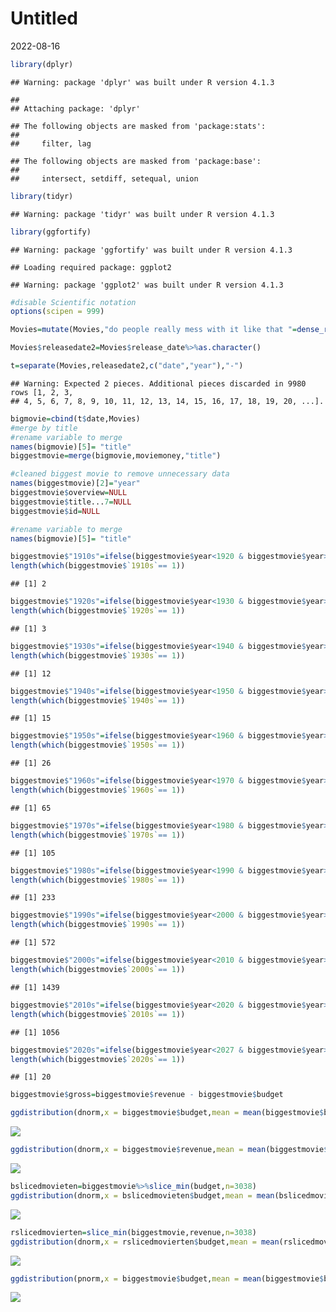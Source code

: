 Untitled
================
2022-08-16

``` r
library(dplyr)
```

    ## Warning: package 'dplyr' was built under R version 4.1.3

    ## 
    ## Attaching package: 'dplyr'

    ## The following objects are masked from 'package:stats':
    ## 
    ##     filter, lag

    ## The following objects are masked from 'package:base':
    ## 
    ##     intersect, setdiff, setequal, union

``` r
library(tidyr)
```

    ## Warning: package 'tidyr' was built under R version 4.1.3

``` r
library(ggfortify)
```

    ## Warning: package 'ggfortify' was built under R version 4.1.3

    ## Loading required package: ggplot2

    ## Warning: package 'ggplot2' was built under R version 4.1.3

``` r
#disable Scientific notation 
options(scipen = 999)
```

``` r
Movies=mutate(Movies,"do people really mess with it like that "=dense_rank(vote_average))
```

``` r
Movies$releasedate2=Movies$release_date%>%as.character()
```

``` r
t=separate(Movies,releasedate2,c("date","year"),"-")
```

    ## Warning: Expected 2 pieces. Additional pieces discarded in 9980 rows [1, 2, 3,
    ## 4, 5, 6, 7, 8, 9, 10, 11, 12, 13, 14, 15, 16, 17, 18, 19, 20, ...].

``` r
bigmovie=cbind(t$date,Movies)
#merge by title 
#rename variable to merge 
names(bigmovie)[5]= "title"
biggestmovie=merge(bigmovie,moviemoney,"title")
```

``` r
#cleaned biggest movie to remove unnecessary data
names(biggestmovie)[2]="year"
biggestmovie$overview=NULL
biggestmovie$title...7=NULL
biggestmovie$id=NULL

#rename variable to merge 
names(bigmovie)[5]= "title"
```

``` r
biggestmovie$"1910s"=ifelse(biggestmovie$year<1920 & biggestmovie$year>=1910,1,0)
length(which(biggestmovie$`1910s`== 1))
```

    ## [1] 2

``` r
biggestmovie$"1920s"=ifelse(biggestmovie$year<1930 & biggestmovie$year>=1920,1,0)
length(which(biggestmovie$`1920s`== 1))
```

    ## [1] 3

``` r
biggestmovie$"1930s"=ifelse(biggestmovie$year<1940 & biggestmovie$year>=1930,1,0)
length(which(biggestmovie$`1930s`== 1))
```

    ## [1] 12

``` r
biggestmovie$"1940s"=ifelse(biggestmovie$year<1950 & biggestmovie$year>=1940,1,0)
length(which(biggestmovie$`1940s`== 1))
```

    ## [1] 15

``` r
biggestmovie$"1950s"=ifelse(biggestmovie$year<1960 & biggestmovie$year>=1950,1,0)
length(which(biggestmovie$`1950s`== 1))
```

    ## [1] 26

``` r
biggestmovie$"1960s"=ifelse(biggestmovie$year<1970 & biggestmovie$year>=1960,1,0)
length(which(biggestmovie$`1960s`== 1))
```

    ## [1] 65

``` r
biggestmovie$"1970s"=ifelse(biggestmovie$year<1980 & biggestmovie$year>=1970,1,0)
length(which(biggestmovie$`1970s`== 1))
```

    ## [1] 105

``` r
biggestmovie$"1980s"=ifelse(biggestmovie$year<1990 & biggestmovie$year>=1980,1,0)
length(which(biggestmovie$`1980s`== 1))
```

    ## [1] 233

``` r
biggestmovie$"1990s"=ifelse(biggestmovie$year<2000 & biggestmovie$year>=1990,1,0)
length(which(biggestmovie$`1990s`== 1))
```

    ## [1] 572

``` r
biggestmovie$"2000s"=ifelse(biggestmovie$year<2010 & biggestmovie$year>=2000,1,0)
length(which(biggestmovie$`2000s`== 1))
```

    ## [1] 1439

``` r
biggestmovie$"2010s"=ifelse(biggestmovie$year<2020 & biggestmovie$year>=2010,1,0)
length(which(biggestmovie$`2010s`== 1))
```

    ## [1] 1056

``` r
biggestmovie$"2020s"=ifelse(biggestmovie$year<2027 & biggestmovie$year>=2020,1,0)
length(which(biggestmovie$`2020s`== 1))
```

    ## [1] 20

``` r
biggestmovie$gross=biggestmovie$revenue - biggestmovie$budget
```

``` r
ggdistribution(dnorm,x = biggestmovie$budget,mean = mean(biggestmovie$budget),sd = sd(biggestmovie$budget))
```

![](movies_files/figure-gfm/unnamed-chunk-9-1.png)<!-- -->

``` r
ggdistribution(dnorm,x = biggestmovie$revenue,mean = mean(biggestmovie$revenue),sd = sd(biggestmovie$revenue))
```

![](movies_files/figure-gfm/unnamed-chunk-9-2.png)<!-- -->

``` r
bslicedmovieten=biggestmovie%>%slice_min(budget,n=3038)
ggdistribution(dnorm,x = bslicedmovieten$budget,mean = mean(bslicedmovieten$budget),sd = sd(bslicedmovieten$budget))
```

![](movies_files/figure-gfm/unnamed-chunk-10-1.png)<!-- -->

``` r
rslicedmovierten=slice_min(biggestmovie,revenue,n=3038)
ggdistribution(dnorm,x = rslicedmovierten$budget,mean = mean(rslicedmovierten$budget),sd = sd(rslicedmovierten$budget))
```

![](movies_files/figure-gfm/unnamed-chunk-10-2.png)<!-- -->

``` r
ggdistribution(pnorm,x = biggestmovie$budget,mean = mean(biggestmovie$budget),sd = sd(biggestmovie$budget))
```

![](movies_files/figure-gfm/unnamed-chunk-11-1.png)<!-- -->
